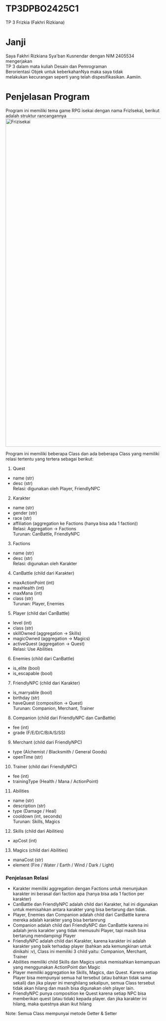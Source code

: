 # TP3DPBO2425C1
TP 3 Frizkia (Fakhri Rizkiana)

# Janji
Saya Fakhri Rizkiana Sya'ban Kusnendar dengan NIM 2405534 mengerjakan<br> 
TP 3 dalam mata kuliah Desain dan Pemrograman<br>
Berorientasi Objek untuk keberkahanNya maka saya tidak<br>
melakukan kecurangan seperti yang telah dispesifikasikan. Aamiin.<br>

# Penjelasan Program
Program ini memiliki tema game RPG isekai dengan nama FrizIsekai, berikut adalah struktur rancangannya<br>
<img width="1234" height="1064" alt="Frizisekai" src="https://github.com/user-attachments/assets/94cf0ef5-2203-4969-9252-54032f6f17d0" />

Program ini memiliki beberapa Class dan ada beberapa Class yang memiliki relasi tertentu yang tertera sebagai berikut:<br>

1. Quest <br>
- name (str)<br>
- desc (str)<br>
Relasi: digunakan oleh Player, FriendlyNPC<br>


2. Karakter
- name (str)<br>
- gender (str)<br>
- race (str)<br>
- affiliation (aggregation ke Factions (hanya bisa ada 1 faction))<br>
Relasi: Aggregation -> Factions<br>
Turunan: CanBattle, FriendlyNPC<br>


3. Factions<br>
- name (str)<br>
- desc (str)<br>
Relasi: digunakan oleh Karakter<br>


4. CanBattle (child dari Karakter)<br>
- maxActionPoint (int)<br>
- maxHealth (int)<br>
- maxMana (int)<br>
- class (str)<br>
Turunan: Player, Enemies<br>


5. Player (child dari CanBattle)
- level (int)<br>
- class (str)<br>
- skillOwned (aggregation -> Skills)<br>
- magicOwned (aggregation -> Magics)<br>
- activeQuest (aggregation -> Quest)<br>
Relasi: Use Abilities<br>


6. Enemies (child dari CanBattle)<br>
- is_elite (bool)<br>
- is_escapable (bool)<br>


7. FriendlyNPC (child dari Karakter)<br>
- is_marryable (bool)<br>
- birthday (str)<br>
- haveQuest (composition -> Quest)<br>
Turunan: Companion, Merchant, Trainer<br>


8. Companion (child dari FriendlyNPC dan CanBattle)<br>
- fee (int)<br>
- grade (F/E/D/C/B/A/S/SS)<br>


9. Merchant (child dari FriendlyNPC)<br>
- type (Alchemist / Blacksmith / General Goods)<br>
- openTime (str)<br>


10. Trainer (child dari FriendlyNPC)<br>
- fee (int)<br>
- trainingType (Health / Mana / ActionPoint)<br>


11. Abilities<br>
- name (str)<br>
- description (str)<br>
- type (Damage / Heal)<br>
- cooldown (int, seconds)<br>
Turunan: Skills, Magics<br>


12. Skills (child dari Abilities)<br>
- apCost (int)<br>


13. Magics (child dari Abilities)<br>
- manaCost (str)<br>
- element (Fire / Water / Earth / Wind / Dark / Light)<br>


<h3>Penjelasan Relasi</h3>
<ul>
<li>Karakter memiliki aggregation dengan Factions untuk menunjukan karakter ini berasal dari faction apa (hanya bisa ada 1 faction per karakter)</li>
<li>CanBattle dan FriendlyNPC adalah child dari Karakter, hal ini digunakan untuk memisahkan antara karakter yang bisa bertarung dan tidak.</li>
<li>Player, Enemies dan Companion adalah child dari CanBattle karena mereka adalah karakter yang bisa bertanrung</li>
<li>Companion adalah child dari FriendlyNPC dan CanBattle karena ini adalah jenis karakter yang tidak memusuhi Player, tapi masih bisa bertarung mendampingi Player</li>
<li>FriendlyNPC adalah child dari Karakter, karena karakter ini adalah karakter yang baik terhadap player (bahkan ada kemungkinan untuk dinikahi :v), Class ini memiliki 3 child yaitu: Companion, Merchant, Trainer</li>
<li>Abilities memiliki child Skills dan Magics untuk memisahkan kemampuan yang menggunakan ActionPoint dan Magic</li>
<li>Player memiliki aggregation ke Skills, Magics, dan Quest. Karena setiap Player bisa mempunyai semua hal tersebut (atau bahkan tidak sama sekali) dan jika player ini menghilang sekalipun, semua Class tersebut tidak akan hilang dan masih bisa digunakan oleh player lain.</li>
<li>FriendlyNPC punya composition ke Quest karena setiap NPC bisa memberikan quest (atau tidak) kepada player. dan jika karakter ini hilang, maka questnya akan ikut hilang</li>
</ul>

Note: Semua Class mempunyai metode Getter & Setter<br>


